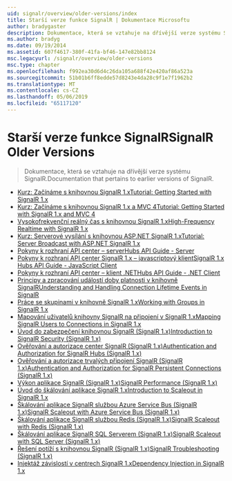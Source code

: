 ```yaml
---
uid: signalr/overview/older-versions/index
title: Starší verze funkce SignalR | Dokumentace Microsoftu
author: bradygaster
description: Dokumentace, která se vztahuje na dřívější verze systému SignalR.
ms.author: bradyg
ms.date: 09/19/2014
ms.assetid: 607f4617-380f-41fa-bf46-147e82bb8124
msc.legacyurl: /signalr/overview/older-versions
msc.type: chapter
ms.openlocfilehash: f992ea30d6d4c26da105a688f42e420af86a523a
ms.sourcegitcommit: 51b01b6ff8edde57d8243e4da28c9f1e7f1962b2
ms.translationtype: MT
ms.contentlocale: cs-CZ
ms.lasthandoff: 05/06/2019
ms.locfileid: "65117120"
---
```

# <a name="signalr-older-versions"></a><span data-ttu-id="27ae1-103">Starší verze funkce SignalR</span><span class="sxs-lookup"><span data-stu-id="27ae1-103">SignalR Older Versions</span></span>

> <span data-ttu-id="27ae1-104">Dokumentace, která se vztahuje na dřívější verze systému SignalR.</span><span class="sxs-lookup"><span data-stu-id="27ae1-104">Documentation that pertains to earlier versions of SignalR.</span></span>

- [<span data-ttu-id="27ae1-105">Kurz: Začínáme s knihovnou SignalR 1.x</span><span class="sxs-lookup"><span data-stu-id="27ae1-105">Tutorial: Getting Started with SignalR 1.x</span></span>](tutorial-getting-started-with-signalr.md)
- [<span data-ttu-id="27ae1-106">Kurz: Začínáme s knihovnou SignalR 1.x a MVC 4</span><span class="sxs-lookup"><span data-stu-id="27ae1-106">Tutorial: Getting Started with SignalR 1.x and MVC 4</span></span>](tutorial-getting-started-with-signalr-and-mvc-4.md)
- [<span data-ttu-id="27ae1-107">Vysokofrekvenční reálný čas s knihovnou SignalR 1.x</span><span class="sxs-lookup"><span data-stu-id="27ae1-107">High-Frequency Realtime with SignalR 1.x</span></span>](tutorial-high-frequency-realtime-with-signalr.md)
- [<span data-ttu-id="27ae1-108">Kurz: Serverové vysílání s knihovnou ASP.NET SignalR 1.x</span><span class="sxs-lookup"><span data-stu-id="27ae1-108">Tutorial: Server Broadcast with ASP.NET SignalR 1.x</span></span>](tutorial-server-broadcast-with-aspnet-signalr.md)
- [<span data-ttu-id="27ae1-109">Pokyny k rozhraní API center – server</span><span class="sxs-lookup"><span data-stu-id="27ae1-109">Hubs API Guide - Server</span></span>](signalr-1x-hubs-api-guide-server.md)
- [<span data-ttu-id="27ae1-110">Pokyny k rozhraní API center SignalR 1.x – javascriptový klient</span><span class="sxs-lookup"><span data-stu-id="27ae1-110">SignalR 1.x Hubs API Guide - JavaScript Client</span></span>](signalr-1x-hubs-api-guide-javascript-client.md)
- [<span data-ttu-id="27ae1-111">Pokyny k rozhraní API center – klient .NET</span><span class="sxs-lookup"><span data-stu-id="27ae1-111">Hubs API Guide - .NET Client</span></span>](signalr-1x-hubs-api-guide-net-client.md)
- [<span data-ttu-id="27ae1-112">Principy a zpracování událostí doby platnosti v knihovně SignalR</span><span class="sxs-lookup"><span data-stu-id="27ae1-112">Understanding and Handling Connection Lifetime Events in SignalR</span></span>](handling-connection-lifetime-events.md)
- [<span data-ttu-id="27ae1-113">Práce se skupinami v knihovně SignalR 1.x</span><span class="sxs-lookup"><span data-stu-id="27ae1-113">Working with Groups in SignalR 1.x</span></span>](working-with-groups.md)
- [<span data-ttu-id="27ae1-114">Mapování uživatelů knihovny SignalR na připojení v SignalR 1.x</span><span class="sxs-lookup"><span data-stu-id="27ae1-114">Mapping SignalR Users to Connections in SignalR 1.x</span></span>](mapping-users-to-connections.md)
- [<span data-ttu-id="27ae1-115">Úvod do zabezpečení knihovnou SignalR (SignalR 1.x)</span><span class="sxs-lookup"><span data-stu-id="27ae1-115">Introduction to SignalR Security (SignalR 1.x)</span></span>](introduction-to-security.md)
- [<span data-ttu-id="27ae1-116">Ověřování a autorizace center SignalR (SignalR 1.x)</span><span class="sxs-lookup"><span data-stu-id="27ae1-116">Authentication and Authorization for SignalR Hubs (SignalR 1.x)</span></span>](hub-authorization.md)
- [<span data-ttu-id="27ae1-117">Ověřování a autorizace trvalých připojení SignalR (SignalR 1.x)</span><span class="sxs-lookup"><span data-stu-id="27ae1-117">Authentication and Authorization for SignalR Persistent Connections (SignalR 1.x)</span></span>](persistent-connection-authorization.md)
- [<span data-ttu-id="27ae1-118">Výkon aplikace SignalR (SignalR 1.x)</span><span class="sxs-lookup"><span data-stu-id="27ae1-118">SignalR Performance (SignalR 1.x)</span></span>](signalr-performance.md)
- [<span data-ttu-id="27ae1-119">Úvod do škálování aplikace SignalR 1.x</span><span class="sxs-lookup"><span data-stu-id="27ae1-119">Introduction to Scaleout in SignalR 1.x</span></span>](scaleout-in-signalr.md)
- [<span data-ttu-id="27ae1-120">Škálování aplikace SignalR službou Azure Service Bus (SignalR 1.x)</span><span class="sxs-lookup"><span data-stu-id="27ae1-120">SignalR Scaleout with Azure Service Bus (SignalR 1.x)</span></span>](scaleout-with-windows-azure-service-bus.md)
- [<span data-ttu-id="27ae1-121">Škálování aplikace SignalR službou Redis (SignalR 1.x)</span><span class="sxs-lookup"><span data-stu-id="27ae1-121">SignalR Scaleout with Redis (SignalR 1.x)</span></span>](scaleout-with-redis.md)
- [<span data-ttu-id="27ae1-122">Škálování aplikace SignalR SQL Serverem (SignalR 1.x)</span><span class="sxs-lookup"><span data-stu-id="27ae1-122">SignalR Scaleout with SQL Server (SignalR 1.x)</span></span>](scaleout-with-sql-server.md)
- [<span data-ttu-id="27ae1-123">Řešení potíží s knihovnou SignalR (SignalR 1.x)</span><span class="sxs-lookup"><span data-stu-id="27ae1-123">SignalR Troubleshooting (SignalR 1.x)</span></span>](troubleshooting.md)
- [<span data-ttu-id="27ae1-124">Injektáž závislostí v centrech SignalR 1.x</span><span class="sxs-lookup"><span data-stu-id="27ae1-124">Dependency Injection in SignalR 1.x</span></span>](dependency-injection.md)
